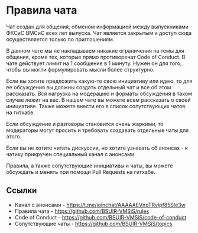 # Правила чата

Чат создан для общения, обменом информацией между выпускниками ФКСиС ВМСиС всех лет выпуска.
Чат является закрытым и доступ сюда осуществляется только по приглашениям. 

В данном чате мы не накладываем никакие ограничения на темы для общения, кроме тех, которые прямо противоречат Code of Conduct.
В чате действует лимит на 1 сообщение в 1 минуту. Нужен он для того, чтобы вы могли формулировать мысли более структурно.

Если вы хотите предложить какую-то свою инициативу или идею, то для ее обсуждения вы должны создать отдельный чат и все об этом рассказать. Вся нагрузка на модерацию и форматы обсуждения в таком случае лежит на вас. В нашем чате вы можете всем рассказать о своей инициативе. Также можете внести его в список сопутствующих чатов на гитхабе.

Если обсуждение и разговоры становится очень жаркими, то модераторы могут просить и требовать создавать отдельные чаты для этого.

Если вы не хотите читать дискуссии, но хотите узнавать об анонсах - к чатику прикручен специальный канал с анонсами.

Правила, а также сопутствующие инициативы и чаты, вы можете обсуждать и менять при помощи Pull Requests на гитхабе.  

## Ссылки

* Канал с анонсами - https://t.me/joinchat/AAAAAEVnoTRvlpf85Sle3w
* Правила чата - https://github.com/BSUIR-VMSiS/rules
* Code of Conduct - https://github.com/BSUIR-VMSiS/code-of-conduct
* Сопутствующие чаты - https://github.com/BSUIR-VMSiS/topics
